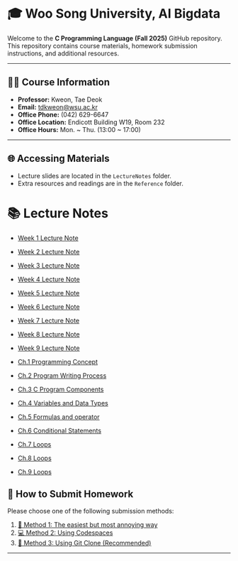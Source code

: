 # 🎓 Woo Song University, AI Bigdata
Welcome to the **C Programming Language (Fall 2025)** GitHub repository.  
This repository contains course materials, homework submission instructions, and additional resources.  

---

## 👨‍🏫 Course Information
- **Professor:** Kweon, Tae Deok  
- **Email:** [tdkweon@wsu.ac.kr](mailto:tdkweon@wsu.ac.kr)  
- **Office Phone:** (042) 629-6647  
- **Office Location:** Endicott Building W19, Room 232  
- **Office Hours:** Mon. ~ Thu. (13:00 ~ 17:00)  

---

## 🌐 Accessing Materials
- Lecture slides are located in the `LectureNotes` folder.  
- Extra resources and readings are in the `Reference` folder.  

# 📚 Lecture Notes
- [Week 1 Lecture Note](./LectureNotes/W1.pdf)
- [Week 2 Lecture Note](./LectureNotes/W2.pdf)
- [Week 3 Lecture Note](./LectureNotes/W3.pdf)
- [Week 4 Lecture Note](./LectureNotes/W4.pdf)
- [Week 5 Lecture Note](./LectureNotes/W5.pdf)
- [Week 6 Lecture Note](./LectureNotes/W6.pdf)
- [Week 7 Lecture Note](./LectureNotes/W7.pdf)
- [Week 8 Lecture Note](./LectureNotes/W8.pdf)
- [Week 9 Lecture Note](./LectureNotes/W9.pdf)
   
- [Ch.1 Programming Concept](./LectureNotes/Ch.1%20Programming%20concept.pdf)
- [Ch.2 Program Writing Process](./LectureNotes/Ch.2%20Program%20Writing%20Process.pdf)
- [Ch.3 C Program Components](./LectureNotes/Ch.3%20C%20Program%20Components.pdf)
- [Ch.4 Variables and Data Types](./LectureNotes/Ch.4%20Variables%20and%20Data%20Types.pdf)
- [Ch.5 Formulas and operator](./LectureNotes/Ch.5%20Formulas%20and%20operator.pdf)
- [Ch.6 Conditional Statements](./LectureNotes/Ch.6%20Conditional%20Statements.pdf)
- [Ch.7 Loops](./LectureNotes/Ch.7%20Loops.pdf)
- [Ch.8 Loops](./LectureNotes/Ch.7%20Functions.pdf)
- [Ch.9 Loops](./LectureNotes/Ch.9%20Functions%20and%20Variables.pdf)
 

## 📝 How to Submit Homework
Please choose one of the following submission methods:

1. [📄 Method 1: The easiest but most annoying way](./markup/method1.md)  
2. [💻 Method 2: Using Codespaces](./markup/method2.md)  
3. [🔗 Method 3: Using Git Clone (Recommended)](./markup/method3.md)  

---
